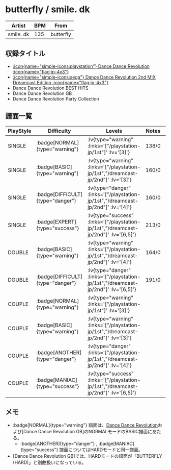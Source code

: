 # butterfly / smile. dk

|Artist|BPM|From|
|------|---|----|
|smile. dk|135|butterfly|

## 収録タイトル

- [ :icon{name="simple-icons:playstation"} Dance Dance Revolution :icon{name="flag:jp-4x3"} ](/playstation-jp/1st)
- [ :icon{name="simple-icons:sega"} Dance Dance Revolution 2nd MIX Dreamcast Edition :icon{name="flag:jp-4x3"} ](/dreamcast-jp/2nd)
- Dance Dance Revolution BEST HITS
- Dance Dance Revolution GB
- Dance Dance Revolution Party Collection

## 譜面一覧

|PlayStyle|Difficulty|Levels|Notes|Movie|
|---------|----------|------|-----|-----|
|SINGLE| :badge[NORMAL]{type="warning"} | :lv{type="warning" :links='["/playstation-jp/1st"]' :lv='[3]'} |138/0||
|SINGLE| :badge[BASIC]{type="warning"} | :lv{type="warning" :links='["/playstation-jp/1st","/dreamcast-jp/2nd"]' :lv='[3]'} |160/0||
|SINGLE| :badge[DIFFICULT]{type="danger"} | :lv{type="danger" :links='["/playstation-jp/1st","/dreamcast-jp/2nd"]' :lv='[4]'} |160/0||
|SINGLE| :badge[EXPERT]{type="success"} | :lv{type="success" :links='["/playstation-jp/1st","/dreamcast-jp/2nd"]' :lv='[6,5]'} |213/0||
|DOUBLE| :badge[BASIC]{type="warning"} | :lv{type="warning" :links='["/playstation-jp/1st","/dreamcast-jp/2nd"]' :lv='[4]'} |164/0||
|DOUBLE| :badge[DIFFICULT]{type="danger"} | :lv{type="danger" :links='["/playstation-jp/1st","/dreamcast-jp/2nd"]' :lv='[6,5]'} |191/0||
|COUPLE| :badge[NORMAL]{type="warning"} | :lv{type="warning" :links='["/playstation-jp/1st"]' :lv='[3]'} |||
|COUPLE| :badge[BASIC]{type="warning"} | :lv{type="warning" :links='["/playstation-jp/1st","/dreamcast-jp/2nd"]' :lv='[3]'} |||
|COUPLE| :badge[ANOTHER]{type="danger"} | :lv{type="danger" :links='["/playstation-jp/1st","/dreamcast-jp/2nd"]' :lv='[4]'} |||
|COUPLE| :badge[MANIAC]{type="success"} | :lv{type="success" :links='["/playstation-jp/1st","/dreamcast-jp/2nd"]' :lv='[6,5]'} |||

## メモ

- :badge[NORMAL]{type="warning"} 譜面は、[Dance Dance Revolution](/playstation-jp/1st)および[Dance Dance Revolution GB]のNORMALモードのBASIC譜面にあたる。
  - :badge[ANOTHER]{type="danger"} , :badge[MANIAC]{type="success"} 譜面についてはHARDモードと同一譜面。
- [Dance Dance Revolution GB]では、HARDモードの譜面が「BUTTERFLY (HARD)」と別曲扱いになっている。
